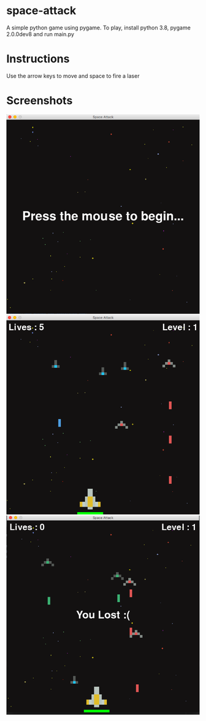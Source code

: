 # space-attack
A simple python game using pygame.
To play, install python 3.8, pygame 2.0.0dev8 and run main.py

# Instructions
Use the arrow keys to move and space to fire a laser

# Screenshots
![](images/1.png)
![](images/2.png)
![](images/3.png)
